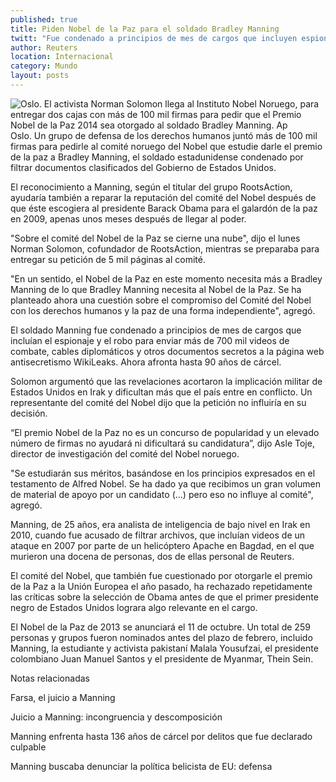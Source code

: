 ```yaml
---
published: true
title: Piden Nobel de la Paz para el soldado Bradley Manning
twitt: "Fue condenado a principios de mes de cargos que incluyen espionaje y robo para enviar más de 700 mil videos de combate, cables diplomáticos y otros documentos secretos a la página web antisecretismo WikiLeaks. Ahora afronta hasta 90 años de cárcel."
author: Reuters
location: Internacional
category: Mundo
layout: posts
---
```


![Oslo. El activista Norman Solomon llega al Instituto Nobel Noruego, para entregar dos cajas con más de 100 mil firmas para pedir que el Premio Nobel de la Paz 2014 sea otorgado al soldado Bradley Manning. Ap](http://i.imgur.com/poDYIfrm.jpg)Oslo. Un grupo de defensa de los derechos humanos juntó más de 100 mil firmas para pedirle al comité noruego del Nobel que estudie darle el premio de la paz a Bradley Manning, el soldado estadunidense condenado por filtrar documentos clasificados del Gobierno de Estados Unidos.

El reconocimiento a Manning, según el titular del grupo RootsAction, ayudaría también a reparar la reputación del comité del Nobel después de que éste escogiera al presidente Barack Obama para el galardón de la paz en 2009, apenas unos meses después de llegar al poder.

"Sobre el comité del Nobel de la Paz se cierne una nube", dijo el lunes Norman Solomon, cofundador de RootsAction, mientras se preparaba para entregar su petición de 5 mil páginas al comité.

"En un sentido, el Nobel de la Paz en este momento necesita más a Bradley Manning de lo que Bradley Manning necesita al Nobel de la Paz. Se ha planteado ahora una cuestión sobre el compromiso del Comité del Nobel con los derechos humanos y la paz de una forma independiente", agregó.

El soldado Manning fue condenado a principios de mes de cargos que incluían el espionaje y el robo para enviar más de 700 mil videos de combate, cables diplomáticos y otros documentos secretos a la página web antisecretismo WikiLeaks. Ahora afronta hasta 90 años de cárcel.

Solomon argumentó que las revelaciones acortaron la implicación militar de Estados Unidos en Irak y dificultan más que el país entre en conflicto. Un representante del comité del Nobel dijo que la petición no influiría en su decisión.

“El premio Nobel de la Paz no es un concurso de popularidad y un elevado número de firmas no ayudará ni dificultará su candidatura”, dijo Asle Toje, director de investigación del comité del Nobel noruego.

"Se estudiarán sus méritos, basándose en los principios expresados en el testamento de Alfred Nobel. Se ha dado ya que recibimos un gran volumen de material de apoyo por un candidato (...) pero eso no influye al comité", agregó.

Manning, de 25 años, era analista de inteligencia de bajo nivel en Irak en 2010, cuando fue acusado de filtrar archivos, que incluían videos de un ataque en 2007 por parte de un helicóptero Apache en Bagdad, en el que murieron una docena de personas, dos de ellas personal de Reuters.

El comité del Nobel, que también fue cuestionado por otorgarle el premio de la Paz a la Unión Europea el año pasado, ha rechazado repetidamente las críticas sobre la selección de Obama antes de que el primer presidente negro de Estados Unidos lograra algo relevante en el cargo.

El Nobel de la Paz de 2013 se anunciará el 11 de octubre. Un total de 259 personas y grupos fueron nominados antes del plazo de febrero, incluido Manning, la estudiante y activista pakistaní Malala Yousufzai, el presidente colombiano Juan Manuel Santos y el presidente de Myanmar, Thein Sein.

Notas relacionadas

Farsa, el juicio a Manning

Juicio a Manning: incongruencia y descomposición


Manning enfrenta hasta 136 años de cárcel por delitos que fue declarado culpable


Manning buscaba denunciar la política belicista de EU: defensa
